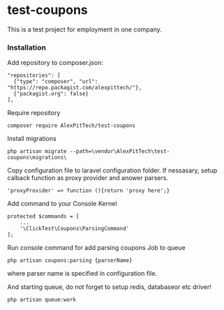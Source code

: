 # test-coupons
This is a test project for employment in one company.  

### Installation

Add repository to composer.json:

    "repositories": [
      {"type": "composer", "url": "https://repo.packagist.com/alexpittech/"},
      {"packagist.org": false}
    ],

Require repository

    composer require AlexPitTech/test-coupons

Install migrations

    php artisan migrate --path=\vendor\AlexPitTech\test-coupons\migrations\


Copy configuration file to laravel configuration folder. If nessasary, setup calback function as proxy provider and anower parsers.

    'proxyProvider' => function (){return 'proxy here';}

Add command to your Console Kernel 

    protected $commands = [
        ...
        '\ClickTest\Coupons\ParsingCommand'
    ];

Run console command for add parsing coupons Job to queue

    php artisan coupons:parsing {parserName}

where parser name is specified in configuration file.

And starting queue, do not forget to setup redis, databaseor etc driver!

    php artisan queue:work

    
